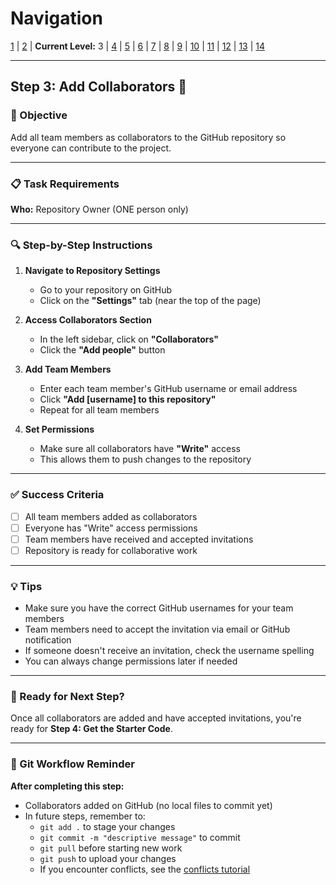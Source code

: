 # Navigation
[1](./lesson-code-org-u5-3-mini-project-lv1.md) | [2](./lesson-code-org-u5-3-mini-project-lv2.md) | **Current Level:** 3 | [4](./lesson-code-org-u5-3-mini-project-lv4.md) | [5](./lesson-code-org-u5-3-mini-project-lv5.md) | [6](./lesson-code-org-u5-3-mini-project-lv6.md) | [7](./lesson-code-org-u5-3-mini-project-lv7.md) | [8](./lesson-code-org-u5-3-mini-project-lv8.md) | [9](./lesson-code-org-u5-3-mini-project-lv9.md) | [10](./lesson-code-org-u5-3-mini-project-lv10.md) | [11](./lesson-code-org-u5-3-mini-project-lv11.md) | [12](./lesson-code-org-u5-3-mini-project-lv12.md) | [13](./lesson-code-org-u5-3-mini-project-lv13.md) | [14](./lesson-code-org-u5-3-mini-project-lv14.md)

---

## Step 3: Add Collaborators 👥

### 🎯 Objective

Add all team members as collaborators to the GitHub repository so everyone can contribute to the project.

---

### 📋 Task Requirements

**Who:** Repository Owner (ONE person only)

---

### 🔍 Step-by-Step Instructions

1. **Navigate to Repository Settings**
   - Go to your repository on GitHub
   - Click on the **"Settings"** tab (near the top of the page)

2. **Access Collaborators Section**
   - In the left sidebar, click on **"Collaborators"**
   - Click the **"Add people"** button

3. **Add Team Members**
   - Enter each team member's GitHub username or email address
   - Click **"Add [username] to this repository"**
   - Repeat for all team members

4. **Set Permissions**
   - Make sure all collaborators have **"Write"** access
   - This allows them to push changes to the repository

---

### ✅ Success Criteria

- [ ] All team members added as collaborators
- [ ] Everyone has "Write" access permissions
- [ ] Team members have received and accepted invitations
- [ ] Repository is ready for collaborative work

---

### 💡 Tips

- Make sure you have the correct GitHub usernames for your team members
- Team members need to accept the invitation via email or GitHub notification
- If someone doesn't receive an invitation, check the username spelling
- You can always change permissions later if needed

---

### 🚀 Ready for Next Step?

Once all collaborators are added and have accepted invitations, you're ready for **Step 4: Get the Starter Code**.

---

### 💾 Git Workflow Reminder

**After completing this step:**
- Collaborators added on GitHub (no local files to commit yet)
- In future steps, remember to:
  - `git add .` to stage your changes
  - `git commit -m "descriptive message"` to commit
  - `git pull` before starting new work
  - `git push` to upload your changes
  - If you encounter conflicts, see the [conflicts tutorial](./conflicts.md) 